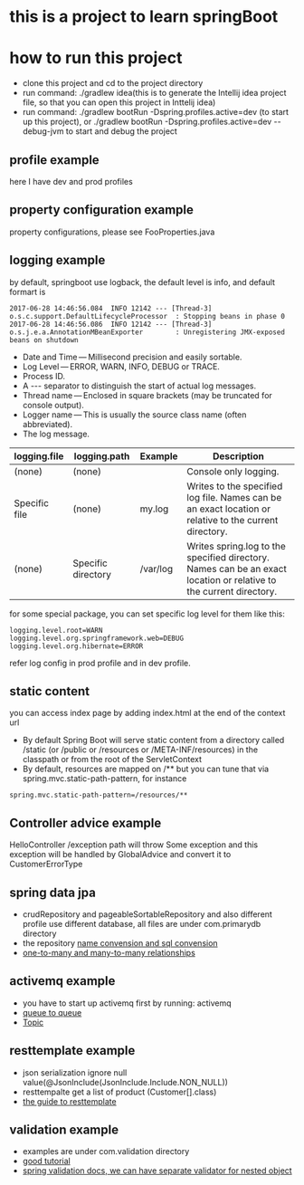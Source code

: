 # this is a project to learn springBoot

# how to run this project
* clone this project and cd to the project directory
* run command: ./gradlew idea(this is to generate the Intellij idea project file, so that you can open this project in Inttelij idea)
* run command: ./gradlew  bootRun -Dspring.profiles.active=dev (to start up this project), or ./gradlew bootRun -Dspring.profiles.active=dev --debug-jvm to start and debug the project

## profile example
here I have dev and prod profiles
## property configuration example
property configurations, please see FooProperties.java
## logging example
by default, springboot use logback, the default level is info, and default formart is
```
2017-06-28 14:46:56.084  INFO 12142 --- [Thread-3] o.s.c.support.DefaultLifecycleProcessor  : Stopping beans in phase 0
2017-06-28 14:46:56.086  INFO 12142 --- [Thread-3] o.s.j.e.a.AnnotationMBeanExporter        : Unregistering JMX-exposed beans on shutdown
```
* Date and Time — Millisecond precision and easily sortable.
* Log Level — ERROR, WARN, INFO, DEBUG or TRACE.
* Process ID.
* A --- separator to distinguish the start of actual log messages.
* Thread name — Enclosed in square brackets (may be truncated for console output).
* Logger name — This is usually the source class name (often abbreviated).
* The log message.

logging.file | logging.path | Example | Description
------------ | ------------ | ------- | -----------
(none) | (none) | | Console only logging.
Specific file | (none) | my.log | Writes to the specified log file. Names can be an exact location or relative to the current directory.
(none) | Specific directory | /var/log | Writes spring.log to the specified directory. Names can be an exact location or relative to the current directory.


for some special package, you can set specific log level for them like this:
```
logging.level.root=WARN
logging.level.org.springframework.web=DEBUG
logging.level.org.hibernate=ERROR
```
refer log config in prod profile and in dev profile.
## static content
you can access index page by adding index.html at the end of the context url
* By default Spring Boot will serve static content from a directory called /static (or /public or /resources or /META-INF/resources) in the classpath or from the root of the ServletContext
* By default, resources are mapped on /** but you can tune that via spring.mvc.static-path-pattern, for instance
```
spring.mvc.static-path-pattern=/resources/**
```
## Controller advice example
HelloController /exception path will throw Some exception and this exception will be handled by GlobalAdvice and
 convert it to CustomerErrorType
## spring data jpa
* crudRepository and pageableSortableRepository and also different profile use different database, all files are under com.primarydb directory
* the repository [name convension and sql convension](https://docs.spring.io/spring-data/jpa/docs/current/reference/html/)
* [one-to-many and many-to-many relationships](https://gigsterous.github.io/engineering/2016/09/25/spring-boot-2.html)
## activemq example
* you have to start up activemq first by running: activemq
* [queue to queue](https://javainsider.wordpress.com/tag/jms-with-activemq-sample-example/)
* [Topic](https://www.codenotfound.com/2014/11/jms-publish-subscribe-messaging-example-activemq-maven.html)
## resttemplate example
* json serialization ignore null value(@JsonInclude(JsonInclude.Include.NON_NULL))
* resttempalte get a list of product (Customer[].class)
* [the guide to resttemplate](http://www.baeldung.com/rest-template)
## validation example
* examples are under com.validation directory
* [good tutorial](http://www.bbenson.co/post/spring-validations-with-examples/)
* [spring validation docs, we can have separate validator for nested object](http://docs.spring.io/spring/docs/current/spring-framework-reference/html/validation.html)